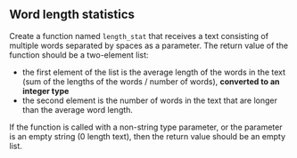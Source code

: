 ## Word length statistics

Create a function named `length_stat` that receives a text consisting of multiple words separated by spaces as a parameter. The return value of the function should be a two-element list:

* the first element of the list is the average length of the words in the text (sum of the lengths of the words / number of words), **converted to an integer type**
* the second element is the number of words in the text that are longer than the average word length.

If the function is called with a non-string type parameter, or the parameter is an empty string (0 length text), then the return value should be an empty list.
